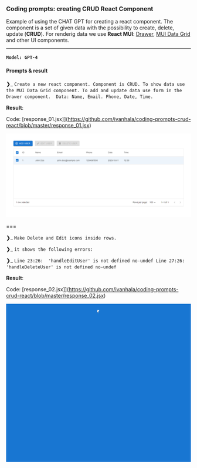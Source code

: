 ### Coding prompts: creating CRUD React Component

Example of using the CHAT GPT for creating a react component. The component is a set of given data with the possibility to create, delete, update (**CRUD**). For renderig data we use **React MUI**: [Drawer](https://mui.com/material-ui/react-drawer/), [MUI Data Grid](https://mui.com/x/react-data-grid/) and other UI components.

---

**`Model: GPT-4 `**

#### Prompts & result

❯_ `Create a new react component. Component is CRUD. To show data use the MUI Data Grid component. To add and update data use form in the Drawer component.  Data: Name, Email. Phone, Date, Time.`

**Result**:

Code: [response_01.jsx]](https://github.com/ivanhala/coding-prompts-crud-react/blob/master/response_01.jsx)

![Screenshot showing result of the first prompt.](/assets/response_01.png)

===

❯_ `Make Delete and Edit icons inside rows.`

❯_ `it shows the following errors:`

❯_ `Line 23:26:  'handleEditUser' is not defined no-undef
Line 27:26:  'handleDeleteUser' is not defined no-undef`

**Result**:

Code: [response_02.jsx]](https://github.com/ivanhala/coding-prompts-crud-react/blob/master/response_02.jsx)

![Screenshot showing final code.](/assets/response_02.gif)